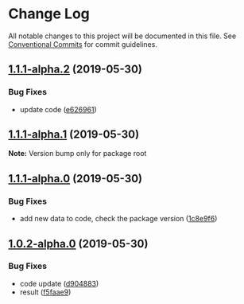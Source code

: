# Change Log

All notable changes to this project will be documented in this file.
See [Conventional Commits](https://conventionalcommits.org) for commit guidelines.

## [1.1.1-alpha.2](https://github.com/danimbrogno-pml/Test-MonoRepo/compare/v1.1.1-alpha.1...v1.1.1-alpha.2) (2019-05-30)


### Bug Fixes

* update code ([e626961](https://github.com/danimbrogno-pml/Test-MonoRepo/commit/e626961))





## [1.1.1-alpha.1](https://github.com/danimbrogno-pml/Test-MonoRepo/compare/v1.1.1-alpha.0...v1.1.1-alpha.1) (2019-05-30)

**Note:** Version bump only for package root





## [1.1.1-alpha.0](https://github.com/danimbrogno-pml/Test-MonoRepo/compare/v1.1.0...v1.1.1-alpha.0) (2019-05-30)


### Bug Fixes

* add new data to code, check the package version ([1c8e9f6](https://github.com/danimbrogno-pml/Test-MonoRepo/commit/1c8e9f6))





## [1.0.2-alpha.0](https://github.com/danimbrogno-pml/Test-MonoRepo/compare/v1.0.1...v1.0.2-alpha.0) (2019-05-30)


### Bug Fixes

* code update ([d904883](https://github.com/danimbrogno-pml/Test-MonoRepo/commit/d904883))
* result ([f5faae9](https://github.com/danimbrogno-pml/Test-MonoRepo/commit/f5faae9))
